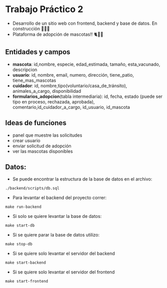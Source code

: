 # Trabajo Práctico 2
- Desarrollo de un sitio web con frontend, backend y base de datos. En construcción 👷🏽🚧
- Plataforma de adopción de mascotas!! 🐈🦜🐇 

## Entidades y campos 
- **mascota**: id,nombre, especie, edad_estimada, tamaño, esta_vacunado, descripcion
- **usuario**: id, nombre, email, numero, dirección, tiene_patio, tiene_mas_mascotas
- **cuidador**: id, nombre,tipo(voluntario/casa_de_tránsito), animales_a_cargo, disponibilidad
- **formularios_adopcion**(tabla intermediaria): id, fecha, estado (puede ser tipo en proceso, rechazada, aprobada),
comentario,id_cuidador_a_cargo, id_usuario, id_mascota 

## Ideas de funciones
- panel que muestre las solicitudes
- crear usuario
- enviar solicitud de adopción
- ver las mascotas disponibles

## Datos:
- Se puede encontrar la estructura de la base de datos en el archivo:
```
./backend/scripts/db.sql
```
- Para levantar el backend del proyecto correr:
```
make run-backend
```
- Si solo se quiere levantar la base de datos:
```
make start-db
```
- Si se quiere parar la base de datos utilizo:
```
make stop-db
```
- Si se quiere solo levantar el servidor del backend
```
make start-backend
```
- Si se quiere solo levantar el servidor del frontend
```
make start-frontend
```